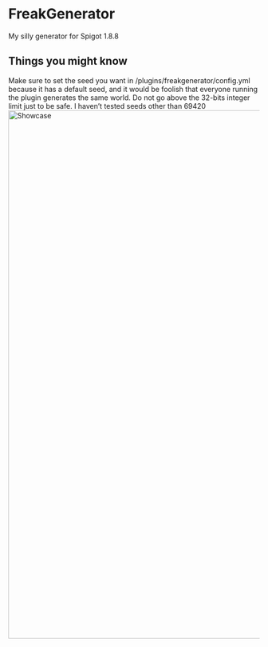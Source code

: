 # FreakGenerator
My silly generator for Spigot 1.8.8
## Things you might know
Make sure to set the seed you want in /plugins/freakgenerator/config.yml because it has a default seed, and it would be foolish that everyone running the plugin generates the same world. Do not go above the 32-bits integer limit just to be safe. I haven’t tested seeds other than 69420
<img width="1858" height="1057" alt="Showcase" src="https://github.com/user-attachments/assets/e589b7dd-63d0-4d89-9096-00b8189a0b02" />
